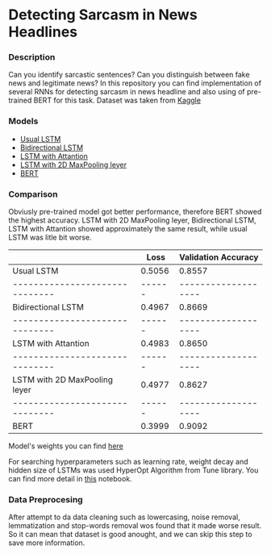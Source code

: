# Detecting Sarcasm in News Headlines

### Description

Can you identify sarcastic sentences? Can you distinguish between fake news and legitimate news?
In this repository you can find implementation of several RNNs for detecting sarcasm in news headline and also using of pre-trained BERT for this task.
Dataset was taken from [Kaggle](https://www.kaggle.com/rmisra/news-headlines-dataset-for-sarcasm-detection) 

### Models

* [Usual LSTM](https://github.com/sqrt420/DetectingSarcasm/blob/master/LSTM.py)
* [Bidirectional LSTM](https://github.com/sqrt420/DetectingSarcasm/blob/master/BidirectionalLSTM.py)
* [LSTM with Attantion](https://github.com/sqrt420/DetectingSarcasm/blob/master/AttantionLSTM.py)
* [LSTM with 2D MaxPooling leyer](https://github.com/sqrt420/DetectingSarcasm/blob/master/LSTM2DMaxPool.py)
* [BERT](https://github.com/sqrt420/DetectingSarcasm/blob/master/BERT.ipynb)

### Comparison

Obviusly pre-trained model got better performance, therefore BERT showed the highest accuracy. LSTM with 2D MaxPooling leyer, Bidirectional LSTM, LSTM with Attantion showed approximately the same result, while usual LSTM was litle bit worse.

|                                |  Loss  | Validation Accuracy |
| ------------------------------ | ------ | ------------------- |
| Usual LSTM                     | 0.5056 |        0.8557       |
| ------------------------------ | ------ | ------------------- |
| Bidirectional LSTM             | 0.4967 |        0.8669       |
| ------------------------------ | ------ | ------------------- |
| LSTM with Attantion            | 0.4983 |        0.8650       |
| ------------------------------ | ------ | ------------------- |
| LSTM with 2D MaxPooling leyer  | 0.4977 |        0.8627       |
| ------------------------------ | ------ | ------------------- |
| BERT                           | 0.3999 |        0.9092       |

Model's weights you can find [here]()

For searching hyperparameters such as learning rate, weight decay and hidden size of LSTMs was used HyperOpt Algorithm from Tune library. You can find more detail in [this](https://github.com/sqrt420/DetectingSarcasm/blob/master/TuneLSTMs.ipynb) notebook.

### Data Preprocesing

After attempt to da data cleaning such as lowercasing, noise removal, lemmatization and stop-words removal wos found that it made worse result. So it can mean that dataset is good anought, and we can skip this step to save more information.


